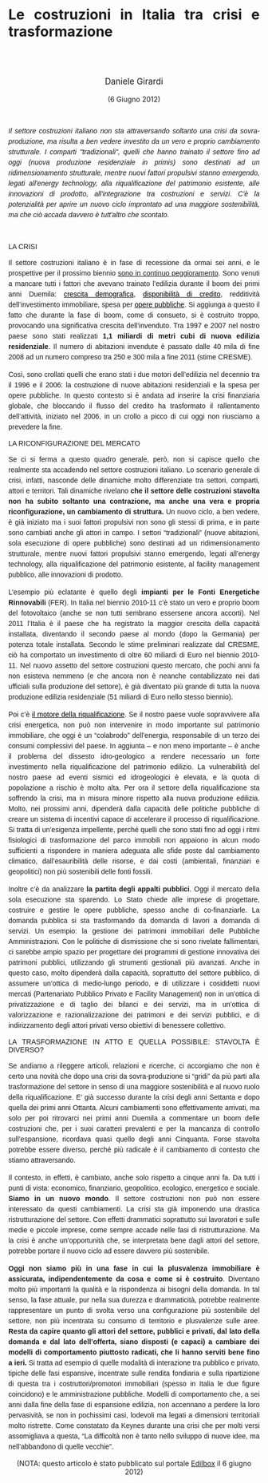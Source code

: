 <header class="entry-header">
<tr style="height: 21px;">
<td style="width: 7.93057%; height: 40px;"></td>
<td style="width: 83.6431%; height: 40px;"><header class="entry-header">
<h1 class="entry-title" style="text-align: justify;"></h1>
<h1 class="entry-title" style="text-align: justify;">Le costruzioni in Italia tra crisi e trasformazione</h1>
</header>
<div class="entry-content">
<div class="page" title="Page 1">
<div class="layoutArea">
<div class="column">
<div class="page" title="Page 1">
<div class="layoutArea">
<div class="column">
<div class="page" title="Page 2">
<div class="layoutArea">
<div class="column">
<div class="page" title="Page 2">
<div class="layoutArea">
<div class="column">
<div class="page" title="Page 2">
<div class="layoutArea">
<div class="column">
<div class="page" title="Page 2">
<div class="layoutArea">
<div class="column">
<div class="page" title="Page 3">
<div class="page" title="Page 3">
<div class="layoutArea">
<div class="column">
<div class="page" title="Page 3">
<div class="layoutArea">
<div class="column">
<span style="font-size: larger;">
<p>Daniele Girardi</p>
  </span>
<p>(6 Giugno 2012)</p>

<p> </p>

<p style="text-align: justify;"><span style="font-size: 14px;"><span style="line-height: 1.5; font-family: arial, helvetica, sans-serif;"><em>Il settore costruzioni italiano non sta attraversando soltanto una crisi da sovra-produzione, ma risulta a ben vedere investito da un vero e proprio cambiamento strutturale. I comparti "tradizionali", quelli che hanno trainato il settore fino ad oggi (nuova produzione residenziale in primis) sono destinati ad un ridimensionamento strutturale, mentre nuovi fattori propulsivi stanno emergendo, legati all'energy technology, alla riqualificazione del patrimonio esistente, alle innovazioni di prodotto, all'integrazione tra costruzioni e servizi. C'è la potenzialità per aprire un nuovo ciclo improntato ad una maggiore sostenibilità, ma che ciò accada davvero è tutt'altro che scontato.</em></span></span></p>
&nbsp;
<p style="text-align: justify;"><span style="font-size: 14px;"><span style="font-family: arial, helvetica, sans-serif;">LA CRISI</span></span></p>
<p style="text-align: justify;"><span style="font-size: 14px; line-height: 1.5;"><span style="font-family: arial, helvetica, sans-serif;">Il settore costruzioni italiano è in fase di recessione da ormai sei anni, e le prospettive per il prossimo biennio <a title="Mercato immobiliare 2012: la crisi continua" href="http://www.edilbox.it/mercato-edilizia/60/mercato-immobiliare-2012-la-crisi-continua.aspx" target="_blank">sono in continuo peggioramento</a>. Sono venuti a mancare tutti i fattori che avevano trainato l’edilizia durante il boom dei primi anni Duemila: <a href="http://www.edilbox.it/mercato-edilizia/7/fenomeni-demografici-e-dinamiche-di-mercato-tra-vecchio-e-nuovo-ciclo.aspx" target="_blank"><span style="color: black;"><span style="font-weight: normal;">crescita demografica</span></span></a>, <a href="http://www.edilbox.it/mercato-edilizia/54/i-mutui-casa-46-nel-2012.aspx" target="_blank"><span style="color: black;"><span style="font-weight: normal;">disponibilità di credito</span></span></a>, redditività dell’investimento immobiliare, spesa per <a href="http://www.edilbox.it/mercato-edilizia/24/2002-2011-la-trasformazione-del-mercato-delle-opere-pubbliche-e-laffermazione-del-ppp.aspx" target="_blank"><span style="color: black;"><span style="font-weight: normal;">opere pubbliche</span></span></a>. Si aggiunga a questo il fatto che durante la fase di boom, come di consueto, si è costruito troppo, provocando una significativa crescita dell’invenduto. Tra 1997 e 2007 nel nostro paese sono stati realizzati <strong>1,1 miliardi di metri cubi di nuova edilizia residenziale</strong>. Il numero di abitazioni invendute è passato dalle 40 mila di fine 2008 ad un numero compreso tra 250 e 300 mila a fine 2011 (stime CRESME).</span></span></p>
<p style="text-align: justify;"><span style="font-size: 14px; line-height: 1.5;"><span style="font-family: arial, helvetica, sans-serif;">Così, sono crollati quelli che erano stati i due motori dell’edilizia nel decennio tra il 1996 e il 2006: la costruzione di nuove abitazioni residenziali e la spesa per opere pubbliche. In questo contesto si è andata ad inserire la crisi finanziaria globale, che bloccando il flusso del credito ha trasformato il rallentamento dell’attività, iniziato nel 2006, in un crollo a picco di cui oggi non riusciamo a prevedere la fine.</span></span></p>
<p style="text-align: justify;"><span style="font-size: 14px;"><span style="font-family: arial, helvetica, sans-serif;">LA RICONFIGURAZIONE DEL MERCATO</span></span></p>
<p style="text-align: justify;"><span style="font-size: 14px; line-height: 1.5;"><span style="font-family: arial, helvetica, sans-serif;">Se ci si ferma a questo quadro generale, però, non si capisce quello che realmente sta accadendo nel settore costruzioni italiano. Lo scenario generale di crisi, infatti, nasconde delle dinamiche molto differenziate tra settori, comparti, attori e territori. Tali dinamiche rivelano <strong>che il settore delle costruzioni stavolta non ha subito soltanto una contrazione, ma anche una vera e propria riconfigurazione, un cambiamento di struttura. </strong>Un nuovo ciclo, a ben vedere, è già iniziato ma i suoi fattori propulsivi non sono gli stessi di prima, e in parte sono cambiati anche gli attori in campo. I settori “tradizionali” (nuove abitazioni, sola esecuzione di opere pubbliche) sono destinati ad un ridimensionamento strutturale, mentre nuovi fattori propulsivi stanno emergendo, legati all’energy technology, alla riqualificazione del patrimonio esistente, al facility management pubblico, alle innovazioni di prodotto.</span></span></p>
<p style="text-align: justify;"><span style="font-size: 14px; line-height: 1.5;"><span style="font-family: arial, helvetica, sans-serif;">L’esempio più eclatante è quello degli <strong>impianti per le Fonti Energetiche Rinnovabili</strong> (FER). In Italia nel biennio 2010-11 c’è stato un vero e proprio boom del fotovoltaico (anche se non tutti sembrano essersene ancora accorti). Nel 2011 l’Italia è il paese che ha registrato la maggior crescita della capacità installata, diventando il secondo paese al mondo (dopo la Germania) per potenza totale installata. Secondo le stime preliminari realizzate dal CRESME, ciò ha comportato un investimento di oltre 60 miliardi di Euro nel biennio 2010-11. Nel nuovo assetto del settore costruzioni questo mercato, che pochi anni fa non esisteva nemmeno (e che ancora non è neanche contabilizzato nei dati ufficiali sulla produzione del settore), è già diventato più grande di tutta la nuova produzione edilizia residenziale (51 miliardi di Euro nello stesso biennio).</span></span></p>
<p style="text-align: justify;"><span style="font-size: 14px; line-height: 1.5;"><span style="font-family: arial, helvetica, sans-serif;">Poi c’è <a href="http://www.edilbox.it/mercato-edilizia/59/mercato-delle-costruzioni-dall-espansione-alla-riqualificazione-dell-esistente.aspx" target="_blank"><strong><span style="color: black;"><span style="font-weight: normal;">il motore della riqualificazione</span></span></strong></a>. Se il nostro paese vuole sopravvivere alla crisi energetica, non può non intervenire in modo importante sul patrimonio immobiliare, che oggi è un “colabrodo” dell’energia, responsabile di un terzo dei consumi complessivi del paese. In aggiunta – e non meno importante – è anche il problema del dissesto idro-geologico a rendere necessario un forte investimento nella riqualificazione del patrimonio edilizio. La vulnerabilità del nostro paese ad eventi sismici ed idrogeologici è elevata, e la quota di popolazione a rischio è molto alta. Per ora il settore della riqualificazione sta soffrendo la crisi, ma in misura minore rispetto alla nuova produzione edilizia. Molto, nei prossimi anni, dipenderà dalla capacità delle politiche pubbliche di creare un sistema di incentivi capace di accelerare il processo di riqualificazione. Si tratta di un’esigenza impellente, perché quelli che sono stati fino ad oggi i ritmi fisiologici di trasformazione del parco immobili non appaiono in alcun modo sufficienti a rispondere in maniera adeguata alle sfide poste dal cambiamento climatico, dall’esauribilità delle risorse, e dai costi (ambientali, finanziari e geopolitici) non più sostenibili delle fonti fossili.</span></span></p>
<p style="text-align: justify;"><span style="font-size: 14px; line-height: 1.5;"><span style="font-family: arial, helvetica, sans-serif;">Inoltre c’è da analizzare<strong> la partita degli appalti pubblici</strong>. Oggi il mercato della sola esecuzione sta sparendo. Lo Stato chiede alle imprese di progettare, costruire e gestire le opere pubbliche, spesso anche di co-finanziarle. La domanda pubblica si sta trasformando da domanda di lavori a domanda di servizi. Un esempio: la gestione dei patrimoni immobiliari delle Pubbliche Amministrazioni. Con le politiche di dismissione che si sono rivelate fallimentari, ci sarebbe ampio spazio per progettare dei programmi di gestione innovativa dei patrimoni pubblici, utilizzando gli strumenti gestionali più avanzati. Anche in questo caso, molto dipenderà dalla capacità, soprattutto del settore pubblico, di assumere un’ottica di medio-lungo periodo, e di utilizzare i cosiddetti nuovi mercati (Partenariato Pubblico Privato e Facility Management) non in un’ottica di privatizzazione e di taglio dei bilanci e dei servizi, ma in un’ottica di valorizzazione e razionalizzazione dei patrimoni e dei servizi pubblici, e di indirizzamento degli attori privati verso obiettivi di benessere collettivo.</span></span></p>
<p style="text-align: justify;"><span style="font-size: 14px;"><span style="font-family: arial, helvetica, sans-serif;">LA TRASFORMAZIONE IN ATTO E QUELLA POSSIBILE: STAVOLTA È DIVERSO?</span></span></p>
<p style="text-align: justify;"><span style="font-size: 14px; line-height: 1.5;"><span style="font-family: arial, helvetica, sans-serif;">Se andiamo a rileggere articoli, relazioni e ricerche, ci accorgiamo che non è certo una novità che dopo una crisi da sovra-produzione si “gridi” da più parti alla trasformazione del settore in senso di una maggiore sostenibilità e al nuovo ruolo della riqualificazione. E’ già successo durante la crisi degli anni Settanta e dopo quella dei primi anni Ottanta. Alcuni cambiamenti sono effettivamente arrivati, ma solo per poi ritrovarci nei primi anni Duemila a commentare un boom delle costruzioni che, per i suoi caratteri prevalenti e per la mancanza di controllo sull’espansione, ricordava quasi quello degli anni Cinquanta. Forse stavolta potrebbe essere diverso, perché più radicale è il cambiamento di contesto che stiamo attraversando.</span></span></p>
<p style="text-align: justify;"><span style="font-size: 14px; line-height: 1.5;"><span style="font-family: arial, helvetica, sans-serif;">Il contesto, in effetti, è cambiato, anche solo rispetto a cinque anni fa. Da tutti i punti di vista: economico, finanziario, geopolitico, ecologico, energetico e sociale. <strong>Siamo in un nuovo mondo</strong>. Il settore costruzioni non può non essere interessato da questi cambiamenti. La crisi sta già imponendo una drastica ristrutturazione del settore. Con effetti drammatici soprattutto sui lavoratori e sulle medie e piccole imprese, come sempre accade nelle fasi di ristrutturazione. Ma la crisi è anche un’opportunità che, se interpretata bene dagli attori del settore, potrebbe portare il nuovo ciclo ad essere davvero più sostenibile.</span></span></p>
<p style="text-align: justify;"><span style="font-size: 14px; line-height: 1.5;"><span style="font-family: arial, helvetica, sans-serif;"><strong>Oggi non siamo più in una fase in cui la plusvalenza immobiliare è assicurata, indipendentemente da cosa e come si è costruito</strong>. Diventano molto più importanti la qualità e la rispondenza ai bisogni della domanda. In tal senso, la fase attuale, pur nella sua durezza e drammaticità, potrebbe realmente rappresentare un punto di svolta verso una configurazione più sostenibile del settore, non più incentrata su consumo di territorio e plusvalenze sulle aree. <strong>Resta da capire quanto gli attori del settore, pubblici e privati, dal lato della domanda e dal lato dell’offerta, siano disposti (e capaci) a cambiare dei modelli di comportamento piuttosto radicati, che li hanno serviti bene fino a ieri.</strong> Si tratta ad esempio di quelle modalità di interazione tra pubblico e privato, tipiche delle fasi espansive, incentrate sulle rendita fondiaria e sulla ripartizione di questa tra i costruttori/promotori immobiliari (spesso in Italia le due figure coincidono) e le amministrazione pubbliche. Modelli di comportamento che, a sei anni dalla fine della fase di espansione edilizia, non accennano a perdere la loro pervasività, se non in pochissimi casi, lodevoli ma legati a dimensioni territoriali molto ristrette. Come constatato da Keynes durante una crisi che per molti versi assomigliava a questa, “La difficoltà non è tanto nello sviluppo di nuove idee, ma nell’abbandono di quelle vecchie”.</span></span></p>
(NOTA: questo articolo è stato pubblicato sul portale <a href="http://www.edilbox.it/mercato-edilizia/64/le-costruzioni-in-italia-tra-crisi-e-trasformazione.aspx" target="_blank">Edilbox</a> il 6 giugno 2012)
